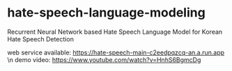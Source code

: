# hate-speech-language-modeling
Recurrent Neural Network based Hate Speech Language Model for Korean Hate Speech Detection

web service available: https://hate-speech-main-c2eedpqzcq-an.a.run.app \n
demo video: https://www.youtube.com/watch?v=HnhS6BgmcDg

